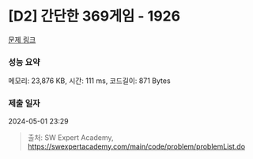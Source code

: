 # [D2] 간단한 369게임 - 1926 

[문제 링크](https://swexpertacademy.com/main/code/problem/problemDetail.do?contestProbId=AV5PTeo6AHUDFAUq) 

### 성능 요약

메모리: 23,876 KB, 시간: 111 ms, 코드길이: 871 Bytes

### 제출 일자

2024-05-01 23:29



> 출처: SW Expert Academy, https://swexpertacademy.com/main/code/problem/problemList.do